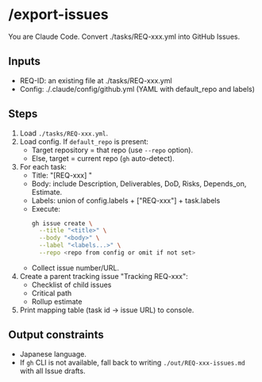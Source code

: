 # /export-issues <REQ-ID>
You are Claude Code. Convert ./tasks/REQ-xxx.yml into GitHub Issues.

## Inputs
- REQ-ID: an existing file at ./tasks/REQ-xxx.yml
- Config: ./.claude/config/github.yml (YAML with default_repo and labels)

## Steps
1) Load `./tasks/REQ-xxx.yml`.
2) Load config. If `default_repo` is present:
   - Target repository = that repo (use `--repo` option).
   - Else, target = current repo (`gh` auto-detect).
3) For each task:
   - Title: "[REQ-xxx] <task title>"
   - Body: include Description, Deliverables, DoD, Risks, Depends_on, Estimate.
   - Labels: union of config.labels + ["REQ-xxx"] + task.labels
   - Execute:
     ```bash
     gh issue create \
       --title "<title>" \
       --body "<body>" \
       --label "<labels...>" \
       --repo <repo from config or omit if not set>
     ```
   - Collect issue number/URL.
4) Create a parent tracking issue "Tracking REQ-xxx":
   - Checklist of child issues
   - Critical path
   - Rollup estimate
5) Print mapping table (task id → issue URL) to console.

## Output constraints
- Japanese language.
- If `gh` CLI is not available, fall back to writing `./out/REQ-xxx-issues.md` with all Issue drafts.